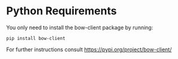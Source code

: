 # Python Requirements

You only need to install the bow-client package by running:

`pip install bow-client`

For further instructions consult https://pypi.org/project/bow-client/